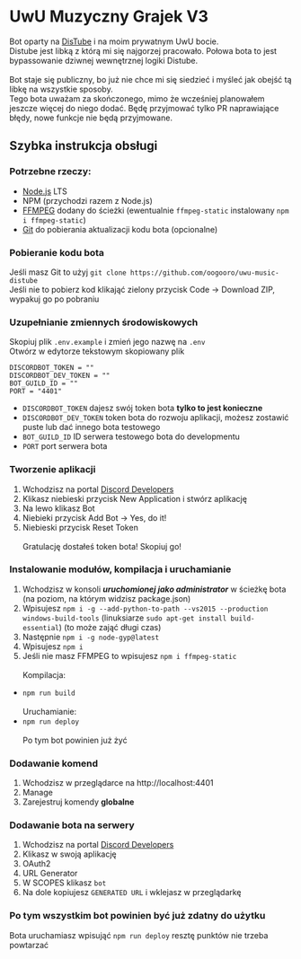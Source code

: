 # UwU Muzyczny Grajek V3

Bot oparty na [DisTube](https://github.com/skick1234/DisTube) i na moim prywatnym UwU bocie. <br />
Distube jest libką z którą mi się najgorzej pracowało. Połowa bota to jest bypassowanie dziwnej wewnętrznej logiki Distube. <br />  <br />
Bot staje się publiczny, bo już nie chce mi się siedzieć i myśleć jak obejść tą libkę na wszystkie sposoby. <br />
Tego bota uważam za skończonego, mimo że wcześniej planowałem jeszcze więcej do niego dodać. Będę przyjmować tylko PR naprawiające błędy, nowe funkcje nie będą przyjmowane. <br />

## Szybka instrukcja obsługi
### Potrzebne rzeczy:
- [Node.js](https://nodejs.org) LTS
- NPM (przychodzi razem z Node.js)
- [FFMPEG](https://ffmpeg.org/download.html) dodany do ścieżki (ewentualnie `ffmpeg-static` instalowany `npm i ffmpeg-static`) <br />
- [Git](https://gitforwindows.org) do pobierania aktualizacji kodu bota (opcionalne)

### Pobieranie kodu bota
Jeśli masz Git to użyj `git clone https://github.com/oogooro/uwu-music-distube` <br />
Jeśli nie to pobierz kod klikająć zielony przycisk Code -> Download ZIP, wypakuj go po pobraniu

### Uzupełnianie zmiennych środowiskowych
Skopiuj plik `.env.example` i zmień jego nazwę na `.env` <br />
Otwórz w edytorze tekstowym skopiowany plik <br />
```env
DISCORDBOT_TOKEN = ""
DISCORDBOT_DEV_TOKEN = ""
BOT_GUILD_ID = ""
PORT = "4401"
```
- `DISCORDBOT_TOKEN` dajesz swój token bota **tylko to jest konieczne**
- `DISCORDBOT_DEV_TOKEN` token bota do rozwoju aplikacji, możesz zostawić puste lub dać innego bota testowego
- `BOT_GUILD_ID` ID serwera testowego bota do developmentu
- `PORT` port serwera bota

### Tworzenie aplikacji
1. Wchodzisz na portal [Discord Developers](https://discord.com/developers)
1. Klikasz niebieski przycisk New Application i stwórz aplikację
1. Na lewo klikasz Bot
1. Niebieki przycisk Add Bot -> Yes, do it!
1. Niebieski przycisk Reset Token <br /> <br />
Gratulację dostałeś token bota! Skopiuj go!

### Instalowanie modułów, kompilacja i uruchamianie
1. Wchodzisz w konsoli ***uruchomionej jako administrator*** w ścieżkę bota (na poziom, na którym widzisz package.json)
1. Wpisujesz `npm i -g --add-python-to-path --vs2015 --production windows-build-tools` (linuksiarze `sudo apt-get install build-essential`) (to może zająć długi czas)
1. Następnie `npm i -g node-gyp@latest`
1. Wpisujesz `npm i`
1. Jeśli nie masz FFMPEG to wpisujesz `npm i ffmpeg-static` <br /> <br />
Kompilacja:
- `npm run build` <br /> <br />
Uruchamianie:
- `npm run deploy` <br /> <br />
Po tym bot powinien już żyć

### Dodawanie komend
1. Wchodzisz w przeglądarce na http://localhost:4401
1. Manage
1. Zarejestruj komendy **globalne**

### Dodawanie bota na serwery
1. Wchodzisz na portal [Discord Developers](https://discord.com/developers)
1. Klikasz w swoją aplikację
1. OAuth2
1. URL Generator
1. W SCOPES klikasz `bot`
1. Na dole kopiujesz `GENERATED URL` i wklejasz w przeglądarkę

### Po tym wszystkim bot powinien być już zdatny do użytku
Bota uruchamiasz wpisująć `npm run deploy` resztę punktów nie trzeba powtarzać
